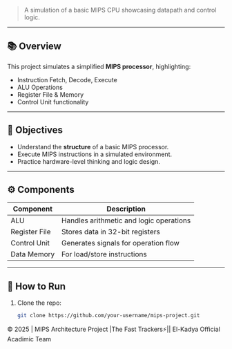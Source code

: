 > A simulation of a basic MIPS CPU showcasing datapath and control logic.

---

## 📚 Overview
This project simulates a simplified **MIPS processor**, highlighting:
- Instruction Fetch, Decode, Execute
- ALU Operations
- Register File & Memory
- Control Unit functionality

---

## 🎯 Objectives
- Understand the **structure** of a basic MIPS processor.
- Execute MIPS instructions in a simulated environment.
- Practice hardware-level thinking and logic design.

---

## ⚙️ Components
| Component      | Description                                  |
|----------------|----------------------------------------------|
| ALU            | Handles arithmetic and logic operations      |
| Register File  | Stores data in 32-bit registers              |
| Control Unit   | Generates signals for operation flow         |
| Data Memory    | For load/store instructions                  |



---

## 🚀 How to Run
1. Clone the repo:
   ```bash
   git clone https://github.com/your-username/mips-project.git

  <footer>
    © 2025 | MIPS Architecture Project |️The Fast Trackers⚡️|| El-Kadya Official Acadimic Team
  </footer>
</body>
</html>

